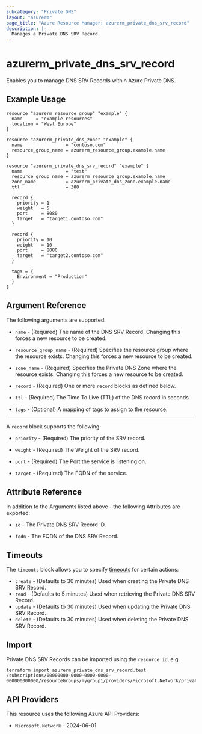 ```yaml
---
subcategory: "Private DNS"
layout: "azurerm"
page_title: "Azure Resource Manager: azurerm_private_dns_srv_record"
description: |-
  Manages a Private DNS SRV Record.
---
```


# azurerm_private_dns_srv_record

Enables you to manage DNS SRV Records within Azure Private DNS.

## Example Usage

```hcl
resource "azurerm_resource_group" "example" {
  name     = "example-resources"
  location = "West Europe"
}

resource "azurerm_private_dns_zone" "example" {
  name                = "contoso.com"
  resource_group_name = azurerm_resource_group.example.name
}

resource "azurerm_private_dns_srv_record" "example" {
  name                = "test"
  resource_group_name = azurerm_resource_group.example.name
  zone_name           = azurerm_private_dns_zone.example.name
  ttl                 = 300

  record {
    priority = 1
    weight   = 5
    port     = 8080
    target   = "target1.contoso.com"
  }

  record {
    priority = 10
    weight   = 10
    port     = 8080
    target   = "target2.contoso.com"
  }

  tags = {
    Environment = "Production"
  }
}
```

## Argument Reference

The following arguments are supported:

* `name` - (Required) The name of the DNS SRV Record. Changing this forces a new resource to be created.

* `resource_group_name` - (Required) Specifies the resource group where the resource exists. Changing this forces a new resource to be created.

* `zone_name` - (Required) Specifies the Private DNS Zone where the resource exists. Changing this forces a new resource to be created.

* `record` - (Required) One or more `record` blocks as defined below.

* `ttl` - (Required) The Time To Live (TTL) of the DNS record in seconds.

* `tags` - (Optional) A mapping of tags to assign to the resource.

---

A `record` block supports the following:

* `priority` - (Required) The priority of the SRV record.

* `weight` - (Required) The Weight of the SRV record.

* `port` - (Required) The Port the service is listening on.

* `target` - (Required) The FQDN of the service.

## Attribute Reference

In addition to the Arguments listed above - the following Attributes are exported:

* `id` - The Private DNS SRV Record ID.

* `fqdn` - The FQDN of the DNS SRV Record.

## Timeouts

The `timeouts` block allows you to specify [timeouts](https://developer.hashicorp.com/terraform/language/resources/configure#define-operation-timeouts) for certain actions:

* `create` - (Defaults to 30 minutes) Used when creating the Private DNS SRV Record.
* `read` - (Defaults to 5 minutes) Used when retrieving the Private DNS SRV Record.
* `update` - (Defaults to 30 minutes) Used when updating the Private DNS SRV Record.
* `delete` - (Defaults to 30 minutes) Used when deleting the Private DNS SRV Record.

## Import

Private DNS SRV Records can be imported using the `resource id`, e.g.

```shell
terraform import azurerm_private_dns_srv_record.test /subscriptions/00000000-0000-0000-0000-000000000000/resourceGroups/mygroup1/providers/Microsoft.Network/privateDnsZones/contoso.com/SRV/test
```

## API Providers
<!-- This section is generated, changes will be overwritten -->
This resource uses the following Azure API Providers:

* `Microsoft.Network` - 2024-06-01
